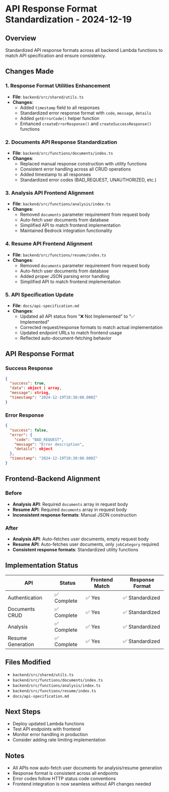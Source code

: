 # API Response Format Standardization - 2024-12-19

## Overview
Standardized API response formats across all backend Lambda functions to match API specification and ensure consistency.

## Changes Made

### 1. Response Format Utilities Enhancement
- **File**: `backend/src/shared/utils.ts`
- **Changes**:
  - Added `timestamp` field to all responses
  - Standardized error response format with `code`, `message`, `details`
  - Added `getErrorCode()` helper function
  - Enhanced `createErrorResponse()` and `createSuccessResponse()` functions

### 2. Documents API Response Standardization
- **File**: `backend/src/functions/documents/index.ts`
- **Changes**:
  - Replaced manual response construction with utility functions
  - Consistent error handling across all CRUD operations
  - Added timestamp to all responses
  - Standardized error codes (BAD_REQUEST, UNAUTHORIZED, etc.)

### 3. Analysis API Frontend Alignment
- **File**: `backend/src/functions/analysis/index.ts`
- **Changes**:
  - Removed `documents` parameter requirement from request body
  - Auto-fetch user documents from database
  - Simplified API to match frontend implementation
  - Maintained Bedrock integration functionality

### 4. Resume API Frontend Alignment
- **File**: `backend/src/functions/resume/index.ts`
- **Changes**:
  - Removed `documents` parameter requirement from request body
  - Auto-fetch user documents from database
  - Added proper JSON parsing error handling
  - Simplified API to match frontend implementation

### 5. API Specification Update
- **File**: `docs/api-specification.md`
- **Changes**:
  - Updated all API status from "❌ Not Implemented" to "✅ Implemented"
  - Corrected request/response formats to match actual implementation
  - Updated endpoint URLs to match frontend usage
  - Reflected auto-document-fetching behavior

## API Response Format

### Success Response
```json
{
  "success": true,
  "data": object | array,
  "message": string,
  "timestamp": "2024-12-19T10:30:00.000Z"
}
```

### Error Response
```json
{
  "success": false,
  "error": {
    "code": "BAD_REQUEST",
    "message": "Error description",
    "details": object
  },
  "timestamp": "2024-12-19T10:30:00.000Z"
}
```

## Frontend-Backend Alignment

### Before
- **Analysis API**: Required `documents` array in request body
- **Resume API**: Required `documents` array in request body
- **Inconsistent response formats**: Manual JSON construction

### After
- **Analysis API**: Auto-fetches user documents, empty request body
- **Resume API**: Auto-fetches user documents, only `jobCategory` required
- **Consistent response formats**: Standardized utility functions

## Implementation Status

| API | Status | Frontend Match | Response Format |
|-----|--------|----------------|-----------------|
| Authentication | ✅ Complete | ✅ Yes | ✅ Standardized |
| Documents CRUD | ✅ Complete | ✅ Yes | ✅ Standardized |
| Analysis | ✅ Complete | ✅ Yes | ✅ Standardized |
| Resume Generation | ✅ Complete | ✅ Yes | ✅ Standardized |

## Files Modified
- `backend/src/shared/utils.ts`
- `backend/src/functions/documents/index.ts`
- `backend/src/functions/analysis/index.ts`
- `backend/src/functions/resume/index.ts`
- `docs/api-specification.md`

## Next Steps
- Deploy updated Lambda functions
- Test API endpoints with frontend
- Monitor error handling in production
- Consider adding rate limiting implementation

## Notes
- All APIs now auto-fetch user documents for analysis/resume generation
- Response format is consistent across all endpoints
- Error codes follow HTTP status code conventions
- Frontend integration is now seamless without API changes needed